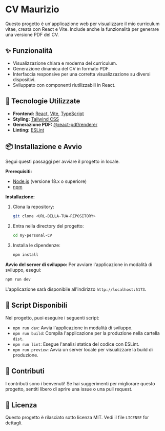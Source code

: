 # CV Maurizio

Questo progetto è un'applicazione web per visualizzare il mio curriculum vitae, creata con React e Vite. Include anche la funzionalità per generare una versione PDF del CV.

## ✨ Funzionalità

- Visualizzazione chiara e moderna del curriculum.
- Generazione dinamica del CV in formato PDF.
- Interfaccia responsive per una corretta visualizzazione su diversi dispositivi.
- Sviluppato con componenti riutilizzabili in React.

## 🚀 Tecnologie Utilizzate

- **Frontend:** [React](https://reactjs.org/), [Vite](https://vitejs.dev/), [TypeScript](https://www.typescriptlang.org/)
- **Styling:** [Tailwind CSS](https://tailwindcss.com/)
- **Generazione PDF:** [@react-pdf/renderer](https://react-pdf.org/)
- **Linting:** [ESLint](https://eslint.org/)

## 📦 Installazione e Avvio

Segui questi passaggi per avviare il progetto in locale.

**Prerequisiti:**

- [Node.js](https://nodejs.org/en/) (versione 18.x o superiore)
- [npm](https://www.npmjs.com/)

**Installazione:**

1. Clona la repository:

   ```sh
   git clone <URL-DELLA-TUA-REPOSITORY>
   ```

2. Entra nella directory del progetto:

   ```sh
   cd my-personal-CV
   ```

3. Installa le dipendenze:

   ```sh
   npm install
   ```

**Avvio del server di sviluppo:**
Per avviare l'applicazione in modalità di sviluppo, esegui:

```sh
npm run dev
```

L'applicazione sarà disponibile all'indirizzo `http://localhost:5173`.

## 📜 Script Disponibili

Nel progetto, puoi eseguire i seguenti script:

- `npm run dev`: Avvia l'applicazione in modalità di sviluppo.
- `npm run build`: Compila l'applicazione per la produzione nella cartella `dist`.
- `npm run lint`: Esegue l'analisi statica del codice con ESLint.
- `npm run preview`: Avvia un server locale per visualizzare la build di produzione.

## 🤝 Contributi

I contributi sono i benvenuti! Se hai suggerimenti per migliorare questo progetto, sentiti libero di aprire una issue o una pull request.

## 📄 Licenza

Questo progetto è rilasciato sotto licenza MIT. Vedi il file `LICENSE` for dettagli.
